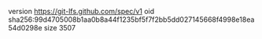 version https://git-lfs.github.com/spec/v1
oid sha256:99d4705008b1aa0b8a44f1235bf5f7f2bb5dd027145668f4998e18ea54d0298e
size 3507
